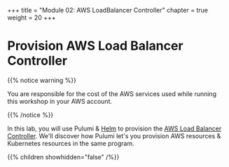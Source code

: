 +++
title = "Module 02: AWS LoadBalancer Controller"
chapter = true
weight = 20
+++

# Provision AWS Load Balancer Controller

{{% notice warning %}}<p> You are responsible for the cost of the AWS services used while running this workshop in your AWS account.</p> {{% /notice %}}

In this lab, you will use Pulumi & [Helm](https://helm.sh/) to provision the [AWS Load Balancer Controller](https://github.com/kubernetes-sigs/aws-load-balancer-controller). We'll discover how Pulumi let's you provision AWS resources & Kubernetes resources in the same program.

{{% children showhidden="false" /%}}
